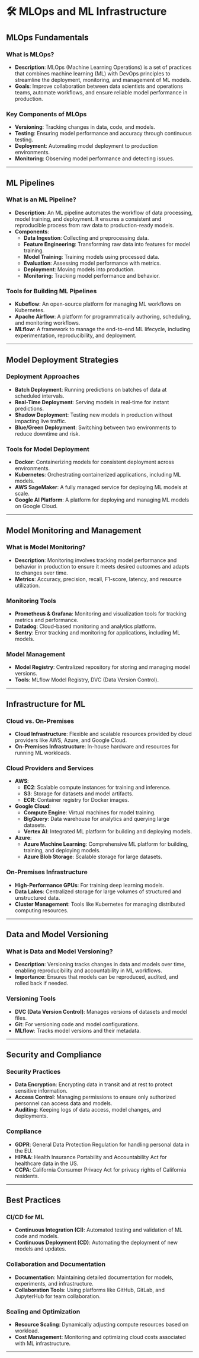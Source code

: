 # 🛠️  MLOps and ML Infrastructure

## MLOps Fundamentals

### What is MLOps?
- **Description**: MLOps (Machine Learning Operations) is a set of practices that combines machine learning (ML) with DevOps principles to streamline the deployment, monitoring, and management of ML models.
- **Goals**: Improve collaboration between data scientists and operations teams, automate workflows, and ensure reliable model performance in production.

### Key Components of MLOps
- **Versioning**: Tracking changes in data, code, and models.
- **Testing**: Ensuring model performance and accuracy through continuous testing.
- **Deployment**: Automating model deployment to production environments.
- **Monitoring**: Observing model performance and detecting issues.

---

## ML Pipelines

### What is an ML Pipeline?
- **Description**: An ML pipeline automates the workflow of data processing, model training, and deployment. It ensures a consistent and reproducible process from raw data to production-ready models.
- **Components**:
  - **Data Ingestion**: Collecting and preprocessing data.
  - **Feature Engineering**: Transforming raw data into features for model training.
  - **Model Training**: Training models using processed data.
  - **Evaluation**: Assessing model performance with metrics.
  - **Deployment**: Moving models into production.
  - **Monitoring**: Tracking model performance and behavior.

### Tools for Building ML Pipelines
- **Kubeflow**: An open-source platform for managing ML workflows on Kubernetes.
- **Apache Airflow**: A platform for programmatically authoring, scheduling, and monitoring workflows.
- **MLflow**: A framework to manage the end-to-end ML lifecycle, including experimentation, reproducibility, and deployment.

---

## Model Deployment Strategies

### Deployment Approaches
- **Batch Deployment**: Running predictions on batches of data at scheduled intervals.
- **Real-Time Deployment**: Serving models in real-time for instant predictions.
- **Shadow Deployment**: Testing new models in production without impacting live traffic.
- **Blue/Green Deployment**: Switching between two environments to reduce downtime and risk.

### Tools for Model Deployment
- **Docker**: Containerizing models for consistent deployment across environments.
- **Kubernetes**: Orchestrating containerized applications, including ML models.
- **AWS SageMaker**: A fully managed service for deploying ML models at scale.
- **Google AI Platform**: A platform for deploying and managing ML models on Google Cloud.

---

## Model Monitoring and Management

### What is Model Monitoring?
- **Description**: Monitoring involves tracking model performance and behavior in production to ensure it meets desired outcomes and adapts to changes over time.
- **Metrics**: Accuracy, precision, recall, F1-score, latency, and resource utilization.

### Monitoring Tools
- **Prometheus & Grafana**: Monitoring and visualization tools for tracking metrics and performance.
- **Datadog**: Cloud-based monitoring and analytics platform.
- **Sentry**: Error tracking and monitoring for applications, including ML models.

### Model Management
- **Model Registry**: Centralized repository for storing and managing model versions.
- **Tools**: MLflow Model Registry, DVC (Data Version Control).

---

## Infrastructure for ML

### Cloud vs. On-Premises
- **Cloud Infrastructure**: Flexible and scalable resources provided by cloud providers like AWS, Azure, and Google Cloud.
- **On-Premises Infrastructure**: In-house hardware and resources for running ML workloads.

### Cloud Providers and Services
- **AWS**:
  - **EC2**: Scalable compute instances for training and inference.
  - **S3**: Storage for datasets and model artifacts.
  - **ECR**: Container registry for Docker images.
- **Google Cloud**:
  - **Compute Engine**: Virtual machines for model training.
  - **BigQuery**: Data warehouse for analytics and querying large datasets.
  - **Vertex AI**: Integrated ML platform for building and deploying models.
- **Azure**:
  - **Azure Machine Learning**: Comprehensive ML platform for building, training, and deploying models.
  - **Azure Blob Storage**: Scalable storage for large datasets.

### On-Premises Infrastructure
- **High-Performance GPUs**: For training deep learning models.
- **Data Lakes**: Centralized storage for large volumes of structured and unstructured data.
- **Cluster Management**: Tools like Kubernetes for managing distributed computing resources.

---

## Data and Model Versioning

### What is Data and Model Versioning?
- **Description**: Versioning tracks changes in data and models over time, enabling reproducibility and accountability in ML workflows.
- **Importance**: Ensures that models can be reproduced, audited, and rolled back if needed.

### Versioning Tools
- **DVC (Data Version Control)**: Manages versions of datasets and model files.
- **Git**: For versioning code and model configurations.
- **MLflow**: Tracks model versions and their metadata.

---

## Security and Compliance

### Security Practices
- **Data Encryption**: Encrypting data in transit and at rest to protect sensitive information.
- **Access Control**: Managing permissions to ensure only authorized personnel can access data and models.
- **Auditing**: Keeping logs of data access, model changes, and deployments.

### Compliance
- **GDPR**: General Data Protection Regulation for handling personal data in the EU.
- **HIPAA**: Health Insurance Portability and Accountability Act for healthcare data in the US.
- **CCPA**: California Consumer Privacy Act for privacy rights of California residents.

---

## Best Practices

### CI/CD for ML
- **Continuous Integration (CI)**: Automated testing and validation of ML code and models.
- **Continuous Deployment (CD)**: Automating the deployment of new models and updates.

### Collaboration and Documentation
- **Documentation**: Maintaining detailed documentation for models, experiments, and infrastructure.
- **Collaboration Tools**: Using platforms like GitHub, GitLab, and JupyterHub for team collaboration.

### Scaling and Optimization
- **Resource Scaling**: Dynamically adjusting compute resources based on workload.
- **Cost Management**: Monitoring and optimizing cloud costs associated with ML infrastructure.

---
